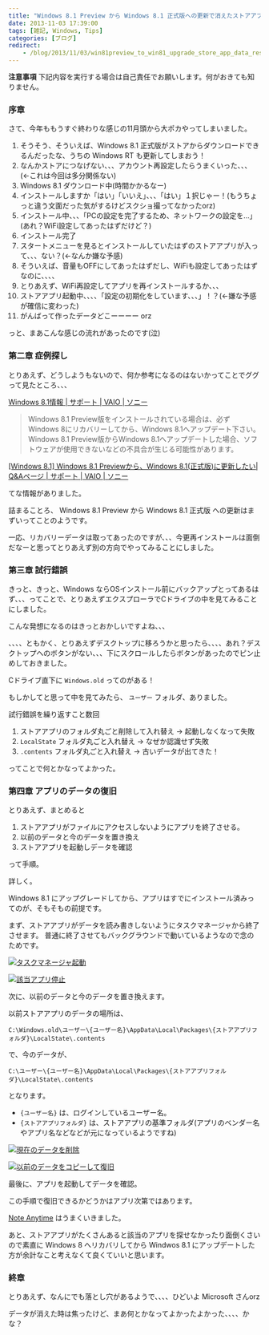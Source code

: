 ```yaml
---
title: "Windows 8.1 Preview から Windows 8.1 正式版への更新で消えたストアアプリのデータを復旧する方法"
date: 2013-11-03 17:39:00
tags: [雑記, Windows, Tips]
categories: [ブログ]
redirect:
    - /blog/2013/11/03/win81preview_to_win81_upgrade_store_app_data_restore.html
---
```


**注意事項** 下記内容を実行する場合は自己責任でお願いします。何がおきても知りません。

### 序章

さて、今年ももうすぐ終わりな感じの11月頭から大ポカやってしまいました。

  1. そうそう、そういえば、Windows 8.1 正式版がストアからダウンロードできるんだったな、うちの Windows RT も更新してしまおう！
  2. なんかストアにつなげない、、、アカウント再設定したらうまくいった、、、(←これは今回は多分関係ない)
  3. Windows 8.1 ダウンロード中(時間かかるなー)
  4. インストールしますか「はい」「いいえ」、、、「はい」１択じゃー！(もうちょっと違う文面だった気がするけどスクショ撮ってなかったorz)
  5. インストール中、、、「PCの設定を完了するため、ネットワークの設定を…」(あれ？WiFi設定してあったはずだけど？)
  6. インストール完了
  7. スタートメニューを見るとインストールしていたはずのストアアプリが入って、、、ない？(←なんか嫌な予感)
  8. そういえば、音量もOFFにしてあったはずだし、WiFiも設定してあったはずなのに、、、、
  9. とりあえず、WiFi再設定してアプリを再インストールするか、、、
 10. ストアアプリ起動中、、、、「設定の初期化をしています、、、」！？(←嫌な予感が確信に変わった)
 11. がんばって作ったデータどこーーーー orz

っと、まあこんな感じの流れがあったのです(泣)

### 第二章 症例探し

とりあえず、どうしようもないので、何か参考になるのはないかってことでググって見たところ、、、

[Windows 8.1情報 | サポート | VAIO | ソニー][1]

 [1]: http://vcl.vaio.sony.co.jp/windows/8-1/update/

> Windows 8.1 Preview版をインストールされている場合は、必ずWindows 8にリカバリーしてから、Windows 8.1へアップデート下さい。 Windows 8.1 Preview版からWindows 8.1へアップデートした場合、ソフトウェアが使用できないなどの不具合が生じる可能性があります。

[[Windows 8.1] Windows 8.1 Previewから、Windows 8.1(正式版)に更新したい| Q&Aページ | サポート | VAIO | ソニー][2]

 [2]: http://qa.support.sony.jp/solution/S1310180055899/

てな情報がありました。

詰まることろ、 Windows 8.1 Preview から Windows 8.1 正式版 への更新はまずいってことのようです。

一応、リカバリーデータは取ってあったのですが、、、今更再インストールは面倒だなーと思ってとりあえず別の方向でやってみることにしました。

### 第三章 試行錯誤

きっと、きっと、Windows ならOSインストール前にバックアップとってあるはず、、、ってことで、とりあえずエクスプローラでCドライブの中を見てみることにしました。

こんな発想になるのはきっとおかしいですよね、、、

、、、、ともかく、とりあえずデスクトップに移ろうかと思ったら、、、、あれ？デスクトップへのボタンがない、、、下にスクロールしたらボタンがあったのでピン止めしておきました。

Cドライブ直下に `Windows.old` ってのがある！

もしかしてと思って中を見てみたら、 `ユーザー` フォルダ、ありました。

試行錯誤を繰り返すこと数回

  1. ストアアプリのフォルダ丸ごと削除して入れ替え → 起動しなくなって失敗
  2. `LocalState` フォルダ丸ごと入れ替え → なぜか認識せず失敗
  3. `.contents` フォルダ丸ごと入れ替え → 古いデータが出てきた！

ってことで何とかなってよかった。

### 第四章 アプリのデータの復旧

とりあえず、まとめると

  1. ストアアプリがファイルにアクセスしないようにアプリを終了させる。
  2. 以前のデータと今のデータを置き換え
  3. ストアアプリを起動しデータを確認

って手順。

詳しく。

Windows 8.1 にアップグレードしてから、アプリはすでにインストール済みってのが、そもそもの前提です。

まず、ストアアプリがデータを読み書きしないようにタスクマネージャから終了させます。 普通に終了させてもバックグラウンドで動いているようなので念のためです。

[![タスクマネージャ起動][3]][4]

 [3]: /images/2013_1103_launch_taskmgr.png
 [4]: /images/2013_1103_launch_taskmgr_large.png

[![該当アプリ停止][5]][6]

 [5]: /images/2013_1103_stop_store_app.png
 [6]: /images/2013_1103_stop_store_app_large.png

次に、以前のデータと今のデータを置き換えます。

以前ストアアプリのデータの場所は、

    C:\Windows.old\ユーザー\{ユーザー名}\AppData\Local\Packages\{ストアアプリフォルダ}\LocalState\.contents
    

で、今のデータが、

    C:\ユーザー\{ユーザー名}\AppData\Local\Packages\{ストアアプリフォルダ}\LocalState\.contents
    

となります。

  * `{ユーザー名}` は、ログインしているユーザー名。
  * `{ストアアプリフォルダ}` は、ストアアプリの基準フォルダ(アプリのベンダー名やアプリ名などなどが元になっているようですね)

[![現在のデータを削除][7]][8]

 [7]: /images/2013_1103_delete_current_app_data.png
 [8]: /images/2013_1103_delete_current_app_data_large.png

[![以前のデータをコピーして復旧][9]][10]

 [9]: /images/2013_1103_restore_app_data.png
 [10]: /images/2013_1103_restore_app_data_large.png

最後に、アプリを起動してデータを確認。

この手順で復旧できるかどうかはアプリ次第ではあります。

[Note Anytime][11] はうまくいきました。

 [11]: http://apps.microsoft.com/windows/ja-JP/app/note-anytime/b143522d-3500-4858-9be5-2dec4dcb693e

あと、ストアアプリがたくさんあると該当のアプリを探せなかったり面倒くさいので素直に Windows 8 へリカバリしてから Windwos 8.1 にアップデートした方が余計なこと考えなくて良くていいと思います。

### 終章

とりあえず、なんにでも落とし穴があるようで、、、、ひどいよ Microsoft さんorz

データが消えた時は焦ったけど、まあ何とかなってよかったよかった、、、、かな？
